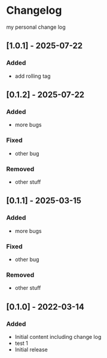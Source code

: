 
# Changelog

my personal change log

## [1.0.1] - 2025-07-22

### Added

- add rolling tag


## [0.1.2] - 2025-07-22

### Added

- more bugs

### Fixed

- other bug

### Removed

- other stuff

## [0.1.1] - 2025-03-15

### Added

- more bugs

### Fixed

- other bug

### Removed

- other stuff

## [0.1.0] - 2022-03-14

### Added

- Initial content including change log
- test 1
- Initial release

